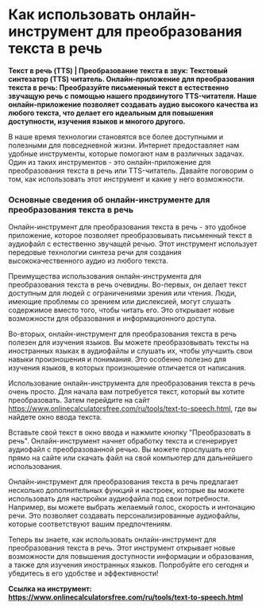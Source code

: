 Как использовать онлайн-инструмент для преобразования текста в речь
===================================================================

**Текст в речь (TTS) | Преобразование текста в звук: Текстовый синтезатор (TTS) читатель. Онлайн-приложение для преобразования текста в речь: Преобразуйте письменный текст в естественно звучащую речь с помощью нашего продвинутого TTS-читателя. Наше онлайн-приложение позволяет создавать аудио высокого качества из любого текста, что делает его идеальным для повышения доступности, изучения языков и многого другого.**

В наше время технологии становятся все более доступными и полезными для повседневной жизни. Интернет предоставляет нам удобные инструменты, которые помогают нам в различных задачах. Один из таких инструментов - это онлайн-приложение для преобразования текста в речь или TTS-читатель. Давайте поговорим о том, как использовать этот инструмент и какие у него возможности.

### Основные сведения об онлайн-инструменте для преобразования текста в речь

Онлайн-инструмент для преобразования текста в речь - это удобное приложение, которое позволяет преобразовывать письменный текст в аудиофайл с естественно звучащей речью. Этот инструмент использует передовые технологии синтеза речи для создания высококачественного аудио из любого текста.

Преимущества использования онлайн-инструмента для преобразования текста в речь очевидны. Во-первых, он делает текст доступным для людей с ограничениями зрения или чтения. Люди, имеющие проблемы со зрением или дислексией, могут слушать содержимое вместо того, чтобы читать его. Это открывает новые возможности для образования и информационного доступа.

Во-вторых, онлайн-инструмент для преобразования текста в речь полезен для изучения языков. Вы можете преобразовывать тексты на иностранных языках в аудиофайлы и слушать их, чтобы улучшить свои навыки произношения и понимания. Это особенно полезно для изучения языков, в которых произношение отличается от написания.

Использование онлайн-инструмента для преобразования текста в речь очень просто. Для начала вам потребуется текст, который вы хотите преобразовать. Затем перейдите на сайт <https://www.onlinecalculatorsfree.com/ru/tools/text-to-speech.html>, где вы найдете окно ввода текста.

Вставьте свой текст в окно ввода и нажмите кнопку "Преобразовать в речь". Онлайн-инструмент начнет обработку текста и сгенерирует аудиофайл с преобразованной речью. Вы можете прослушать его прямо на сайте или скачать файл на свой компьютер для дальнейшего использования.

Онлайн-инструмент для преобразования текста в речь предлагает несколько дополнительных функций и настроек, которые вы можете использовать для настройки аудиофайла под свои потребности. Например, вы можете выбрать желаемый голос, скорость и интонацию речи. Это позволяет создавать персонализированные аудиофайлы, которые соответствуют вашим предпочтениям.

Теперь вы знаете, как использовать онлайн-инструмент для преобразования текста в речь. Этот инструмент открывает новые возможности для повышения доступности информации и образования, а также для изучения иностранных языков. Попробуйте его сегодня и убедитесь в его удобстве и эффективности!

**Ссылка на инструмент: <https://www.onlinecalculatorsfree.com/ru/tools/text-to-speech.html>**